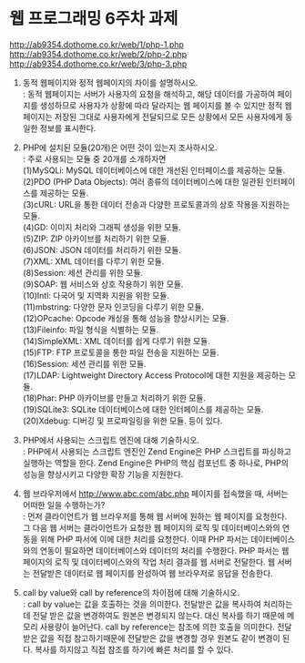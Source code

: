 

# 웹 프로그래밍 6주차 과제

http://ab9354.dothome.co.kr/web/1/php-1.php<br>
http://ab9354.dothome.co.kr/web/2/php-2.php<br>
http://ab9354.dothome.co.kr/web/3/php-3.php<br>

1. 동적 웹페이지와 정적 웹페이지의 차이를 설명하시오.<br>
: 동적 웹페이지는 서버가 사용자의 요청을 해석하고, 해당 데이터를 가공하여 페이지를 생성하므로 사용자가 상황에 따라 달라지는 웹 페이지를 볼 수 있지만 정적 웹페이지는 저장된 그대로 사용자에게 전달되므로 모든 상황에서 모든 사용자에게 동일한 정보를 표시한다.

2. PHP에 설치된 모듈(20개)은 어떤 것이 있는지 조사하시오.<br>
: 주로 사용되는 모듈 중 20개를 소개하자면<br>
(1)MySQLi: MySQL 데이터베이스에 대한 개선된 인터페이스를 제공하는 모듈.<br>
(2)PDO (PHP Data Objects): 여러 종류의 데이터베이스에 대한 일관된 인터페이스를 제공하는 모듈.<br>
(3)cURL: URL을 통한 데이터 전송과 다양한 프로토콜과의 상호 작용을 지원하는 모듈.<br>
(4)GD: 이미지 처리와 그래픽 생성을 위한 모듈.<br>
(5)ZIP: ZIP 아카이브를 처리하기 위한 모듈.<br>
(6)JSON: JSON 데이터를 처리하기 위한 모듈.<br>
(7)XML: XML 데이터를 다루기 위한 모듈.<br>
(8)Session: 세션 관리를 위한 모듈.<br>
(9)SOAP: 웹 서비스와 상호 작용하기 위한 모듈.<br>
(10)Intl: 다국어 및 지역화 지원을 위한 모듈.<br>
(11)mbstring: 다양한 문자 인코딩을 다루기 위한 모듈.<br>
(12)OPcache: Opcode 캐싱을 통해 성능을 향상시키는 모듈.<br>
(13)Fileinfo: 파일 형식을 식별하는 모듈.<br>
(14)SimpleXML: XML 데이터를 쉽게 다루기 위한 모듈.<br>
(15)FTP: FTP 프로토콜을 통한 파일 전송을 지원하는 모듈.<br>
(16)Session: 세션 관리를 위한 모듈.<br>
(17)LDAP: Lightweight Directory Access Protocol에 대한 지원을 제공하는 모듈.<br>
(18)Phar: PHP 아카이브를 만들고 처리하기 위한 모듈.<br>
(19)SQLite3: SQLite 데이터베이스에 대한 인터페이스를 제공하는 모듈.<br>
(20)Xdebug: 디버깅 및 프로파일링을 위한 모듈. 등이 있다.<br>

3. PHP에서 사용되는 스크립트 엔진에 대해 기술하시오.<br>
: PHP에서 사용되는 스크립트 엔진인 Zend Engine은 PHP 스크립트를 파싱하고 실행하는 역할을 한다. Zend Engine은 PHP의 핵심 컴포넌트 중 하나로, PHP의 성능을 향상시키고 다양한 확장 기능을 지원한다.

4. 웹 브라우저에서 http://www.abc.com/abc.php 페이지를 접속했을 때, 서버는 어떠한 일을 수행하는가?<br>
: 먼저 클라이언트가 웹 브라우저를 통해 웹 서버에 원하는 웹 페이지를 요청한다.
그 다음 웹 서버는 클라이언트가 요청한 웹 페이지의 로직 및 데이터베이스와의 연동을 위해 PHP 파서에 이에 대한 처리를 요청한다.
이때 PHP 파서는 데이터베이스와의 연동이 필요하면 데이터베이스와 데이터의 처리를 수행한다. PHP 파서는 웹 페이지의 로직 및 데이터베이스와의 작업 처리 결과를 웹 서버로 전달한다.
웹 서버는 전달받은 데이터로 웹 페이지를 완성하여 웹 브라우저로 응답을 전송한다.

5. call by value와 call by reference의 차이점에 대해 기술하시오.<br>
: call by value는 값을 호출하는 것을 의미한다. 전달받은 값을 복사하여 처리하는데 전달 받은 값을 변경하여도 원본은 변경되지 않는다. 대신 복사를 하기 때문에 메모리 사용량이 늘어난다. call by reference는 참조에 의한 호출을 의미한다. 전달받은 값을 직접 참고하기때문에 전달받은 값을 변경할 경우 원본도 같이 변경이 된다. 복사를 하지않고 직접 참조를 하기에 빠른 처리를 할 수 있다.   
